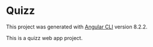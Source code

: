 # Quizz

This project was generated with [Angular CLI](https://github.com/angular/angular-cli) version 8.2.2.

This is a quizz web app project.
